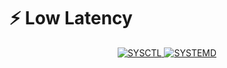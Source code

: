 # ⚡ Low Latency

<div align="center">
  <a href="SYSCTL.md">
    <img alt="SYSCTL" src="https://img.shields.io/badge/SYSCTL-TUNING-0ea5e9?style=for-the-badge&logo=linux&logoColor=white">
  </a>
  <a href="SYSTEMD.md">
    <img alt="SYSTEMD" src="https://img.shields.io/badge/SYSTEMD-TUNING-7c3aed?style=for-the-badge&logo=systemd&logoColor=white">
  </a>
  
  <!-- Add more badges above in the same pattern.
       This layout auto-wraps and stays centered for many badges (e.g., ~20). -->
</div>

